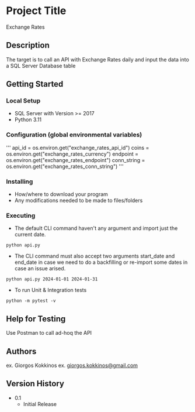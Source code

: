# Project Title

Exchange Rates

## Description

The target is to call an API with Exchange Rates daily and input the data into a SQL Server Database table

## Getting Started

### Local Setup

* SQL Server with Version >= 2017
* Python 3.11

### Configuration (global environmental variables)

'''
api_id = os.environ.get("exchange_rates_api_id")
coins = os.environ.get("exchange_rates_currency")
endpoint = os.environ.get("exchange_rates_endpoint")
conn_string = os.environ.get("exchange_rates_conn_string")
'''

### Installing

* How/where to download your program
* Any modifications needed to be made to files/folders

### Executing

* The default CLI command haven't any argument and import just the current date.
```
python api.py
```
* The CLI command must also accept two arguments start_date and end_date in case we need to do a backfilling or re-import some dates in case an issue arised.
```
python api.py 2024-01-01 2024-01-31
```
* To run Unit & Integration tests
```
python -m pytest -v
```

## Help for Testing

Use Postman to call ad-hoq the API

## Authors

ex. Giorgos Kokkinos
ex. giorgos.kokkinos@gmail.com

## Version History

* 0.1
    * Initial Release

